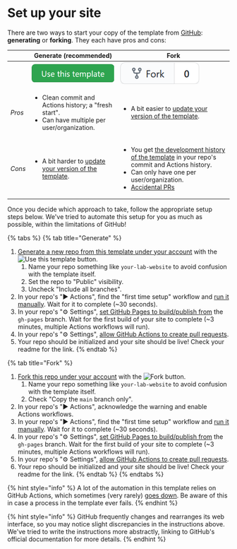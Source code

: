 # Set up your site

There are two ways to start your copy of the template from [GitHub](https://github.com/greenelab/lab-website-template): **generating** or **forking**. They each have pros and cons:

|        | Generate (recommended)                                                                                                   | Fork                                                                                                                                                                                                                                                                                                                                |
| ------ | ------------------------------------------------------------------------------------------------------------------------ | ----------------------------------------------------------------------------------------------------------------------------------------------------------------------------------------------------------------------------------------------------------------------------------------------------------------------------------- |
|        | <img src="../.gitbook/assets/106949308-c4877180-66fa-11eb-9300-9468cb8a6aaa.png" alt="" data-size="line">                | <img src="../.gitbook/assets/106949309-c4877180-66fa-11eb-86fd-d0a2741e49d0 (1).png" alt="" data-size="line">                                                                                                                                                                                                                       |
| _Pros_ | <ul><li>Clean commit and Actions history; a "fresh start".</li><li>Can have multiple per user/organization.</li></ul>    | <ul><li>A bit easier to <a href="../advanced/update-your-template.md">update your version of the template</a>.</li></ul>                                                                                                                                                                                                            |
| _Cons_ | <ul><li>A bit harder to <a href="../advanced/update-your-template.md">update your version of the template</a>.</li></ul> | <ul><li>You get <a href="https://github.com/greenelab/lab-website-template/commits/main">the development history of the template</a> in your repo's commit and Actions history.</li><li>Can only have one per user/organization.</li><li><a href="https://github.com/orgs/community/discussions/11729">Accidental PRs</a></li></ul> |

Once you decide which approach to take, follow the appropriate setup steps below. We've tried to automate this setup for you as much as possible, within the limitations of GitHub!

{% tabs %}
{% tab title="Generate" %}
1. [Generate a new repo from this template under your account](https://docs.github.com/en/github/creating-cloning-and-archiving-repositories/creating-a-repository-from-a-template) with the <img src="https://user-images.githubusercontent.com/8326331/106949308-c4877180-66fa-11eb-9300-9468cb8a6aaa.png" alt="Use this template" data-size="line"> button.
   1. Name your repo something like `your-lab-website` to avoid confusion with the template itself.
   2. Set the repo to "Public" visibility.
   3. Uncheck "Include all branches".
2. In your repo's "▶️ Actions", find the "first time setup" workflow and [run it manually](https://docs.github.com/en/actions/managing-workflow-runs/manually-running-a-workflow). Wait for it to complete (\~30 seconds).
3. In your repo's "⚙️ Settings", [set GitHub Pages to build/publish from](https://docs.github.com/en/pages/getting-started-with-github-pages/configuring-a-publishing-source-for-your-github-pages-site) the `gh-pages` branch. Wait for the first build of your site to complete (\~3 minutes, multiple Actions workflows will run).
4. In your repo's "⚙️ Settings", [allow GitHub Actions to create pull requests](https://docs.github.com/en/repositories/managing-your-repositorys-settings-and-features/enabling-features-for-your-repository/managing-github-actions-settings-for-a-repository#preventing-github-actions-from-creating-or-approving-pull-requests).
5. Your repo should be initialized and your site should be live! Check your readme for the link.
{% endtab %}

{% tab title="Fork" %}
1. [Fork this repo under your account](https://docs.github.com/en/github/getting-started-with-github/fork-a-repo) with the <img src="https://user-images.githubusercontent.com/8326331/106949309-c4877180-66fa-11eb-86fd-d0a2741e49d0.png" alt="Fork" data-size="line"> button.
   1. Name your repo something like `your-lab-website` to avoid confusion with the template itself.
   2. Check "Copy the `main` branch only".
2. In your repo's "▶️ Actions", acknowledge the warning and enable Actions workflows.
3. In your repo's "▶️ Actions", find the "first time setup" workflow and [run it manually](https://docs.github.com/en/actions/managing-workflow-runs/manually-running-a-workflow). Wait for it to complete (\~30 seconds).
4. In your repo's "⚙️ Settings", [set GitHub Pages to build/publish from](https://docs.github.com/en/pages/getting-started-with-github-pages/configuring-a-publishing-source-for-your-github-pages-site) the `gh-pages` branch. Wait for the first build of your site to complete (\~3 minutes, multiple Actions workflows will run).
5. In your repo's "⚙️ Settings", [allow GitHub Actions to create pull requests](https://docs.github.com/en/repositories/managing-your-repositorys-settings-and-features/enabling-features-for-your-repository/managing-github-actions-settings-for-a-repository#preventing-github-actions-from-creating-or-approving-pull-requests).
6. Your repo should be initialized and your site should be live! Check your readme for the link.
{% endtab %}
{% endtabs %}

{% hint style="info" %}
A lot of the automation in this template relies on GitHub Actions, which sometimes (very rarely) [goes down](https://www.githubstatus.com/). Be aware of this in case a process in the template ever fails.
{% endhint %}

{% hint style="info" %}
GitHub frequently changes and rearranges its web interface, so you may notice slight discrepancies in the instructions above. We've tried to write the instructions more abstractly, linking to GitHub's official documentation for more details.
{% endhint %}
